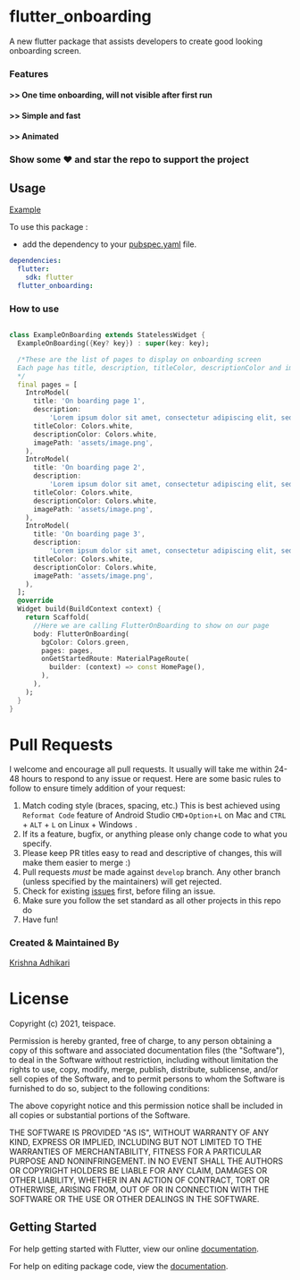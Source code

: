 # flutter_onboarding

A new flutter package that assists developers to create good looking onboarding screen.

### Features

#### >> One time onboarding, will not visible after first run

#### >> Simple and fast

#### >> Animated

### Show some :heart: and star the repo to support the project

## Usage

[Example](https://github.com/teispace/flutter_onboarding/blob/main/example/example.dart)

To use this package :

- add the dependency to your [pubspec.yaml](https://github.com/teispace/flutter_onboarding/blob/main/pubspec.yaml) file.

```yaml
dependencies:
  flutter:
    sdk: flutter
  flutter_onboarding:
```

### How to use

```dart

class ExampleOnBoarding extends StatelessWidget {
  ExampleOnBoarding({Key? key}) : super(key: key);

  /*These are the list of pages to display on onboarding screen
  Each page has title, description, titleColor, descriptionColor and imagepath
  */
  final pages = [
    IntroModel(
      title: 'On boarding page 1',
      description:
          'Lorem ipsum dolor sit amet, consectetur adipiscing elit, sed do eiusmod tempor incididunt ut labore et dolore magna aliqua',
      titleColor: Colors.white,
      descriptionColor: Colors.white,
      imagePath: 'assets/image.png',
    ),
    IntroModel(
      title: 'On boarding page 2',
      description:
          'Lorem ipsum dolor sit amet, consectetur adipiscing elit, sed do eiusmod tempor incididunt ut labore et dolore magna aliqua',
      titleColor: Colors.white,
      descriptionColor: Colors.white,
      imagePath: 'assets/image.png',
    ),
    IntroModel(
      title: 'On boarding page 3',
      description:
          'Lorem ipsum dolor sit amet, consectetur adipiscing elit, sed do eiusmod tempor incididunt ut labore et dolore magna aliqua',
      titleColor: Colors.white,
      descriptionColor: Colors.white,
      imagePath: 'assets/image.png',
    ),
  ];
  @override
  Widget build(BuildContext context) {
    return Scaffold(
      //Here we are calling FlutterOnBoarding to show on our page
      body: FlutterOnBoarding(
        bgColor: Colors.green,
        pages: pages,
        onGetStartedRoute: MaterialPageRoute(
          builder: (context) => const HomePage(),
        ),
      ),
    );
  }
}

```

# Pull Requests

I welcome and encourage all pull requests. It usually will take me within 24-48 hours to respond to any issue or request. Here are some basic rules to follow to ensure timely addition of your request:

1.  Match coding style (braces, spacing, etc.) This is best achieved using `Reformat Code` feature of Android Studio `CMD`+`Option`+`L` on Mac and `CTRL` + `ALT` + `L` on Linux + Windows .
2.  If its a feature, bugfix, or anything please only change code to what you specify.
3.  Please keep PR titles easy to read and descriptive of changes, this will make them easier to merge :)
4.  Pull requests _must_ be made against `develop` branch. Any other branch (unless specified by the maintainers) will get rejected.
5.  Check for existing [issues](https://github.com/teispace/flutter_onboarding/issues) first, before filing an issue.
6.  Make sure you follow the set standard as all other projects in this repo do
7.  Have fun!

### Created & Maintained By

[Krishna Adhikari](https://github.com/Iamkrishnaa)

# License

Copyright (c) 2021, teispace.

Permission is hereby granted, free of charge, to any person obtaining a copy of
this software and associated documentation files (the "Software"), to deal in
the Software without restriction, including without limitation the rights to
use, copy, modify, merge, publish, distribute, sublicense, and/or sell copies
of the Software, and to permit persons to whom the Software is furnished to do
so, subject to the following conditions:

The above copyright notice and this permission notice shall be included in all
copies or substantial portions of the Software.

THE SOFTWARE IS PROVIDED "AS IS", WITHOUT WARRANTY OF ANY KIND, EXPRESS OR
IMPLIED, INCLUDING BUT NOT LIMITED TO THE WARRANTIES OF MERCHANTABILITY,
FITNESS FOR A PARTICULAR PURPOSE AND NONINFRINGEMENT. IN NO EVENT SHALL THE
AUTHORS OR COPYRIGHT HOLDERS BE LIABLE FOR ANY CLAIM, DAMAGES OR OTHER
LIABILITY, WHETHER IN AN ACTION OF CONTRACT, TORT OR OTHERWISE, ARISING FROM,
OUT OF OR IN CONNECTION WITH THE SOFTWARE OR THE USE OR OTHER DEALINGS IN THE
SOFTWARE.

## Getting Started

For help getting started with Flutter, view our online [documentation](https://flutter.io/).

For help on editing package code, view the [documentation](https://flutter.io/developing-packages/).
